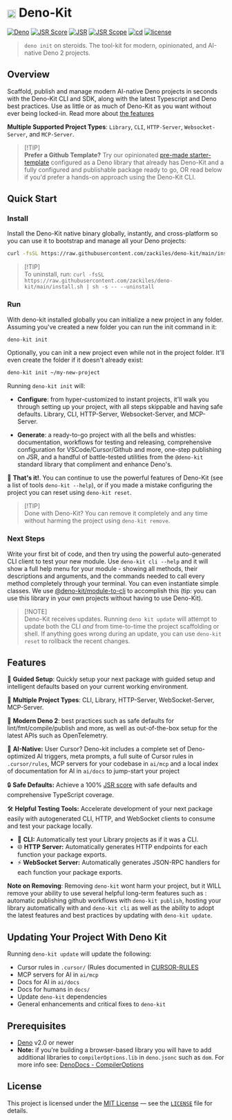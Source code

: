 # <img src="assets/deno-kit.ico" width="20" height="20" style="vertical-align: middle"> Deno-Kit

[![Deno](https://img.shields.io/badge/Deno-000?logo=deno&logoColor=fff)](https://jsr.io/@deno-kit/kit) [![JSR Score](https://jsr.io/badges/@deno-kit/kit/score)](https://jsr.io/@deno-kit/kit) [![JSR](https://jsr.io/badges/@deno-kit/kit)](https://jsr.io/@deno-kit/kit) [![JSR Scope](https://jsr.io/badges/@deno-kit)](https://jsr.io/@deno-kit) [![cd](https://github.com/zackiles/deno-kit/actions/workflows/publish-github.yml/badge.svg)](https://github.com/zackiles/deno-kit/actions/workflows/publish-github.yml) [![license](https://img.shields.io/badge/License-MIT-blue.svg)](https://github.com/zackiles/deno-kit/blob/main/LICENSE)

> `deno init` on steroids. The tool-kit for modern, opinionated, and AI-native Deno 2 projects.

## Overview

Scaffold, publish and manage modern AI-native Deno projects in seconds with the Deno-Kit CLI and SDK, along with the latest Typescript and Deno best practices. Use as little or as much of Deno-Kit as you want without ever being locked-in. Read more about [the features](#features)

**Multiple Supported Project Types**: `Library`, `CLI`, `HTTP-Server`, `Websocket-Server`, and `MCP-Server`.

> [!TIP]\
> **Prefer a Github Template?** Try our opinionated [pre-made starter-template](https://github.com/zackiles/deno-kit-starter-template) configured as a Deno library that already has Deno-Kit and a fully configured and publishable package ready to go, OR read below if you'd prefer a hands-on approach using the Deno-Kit CLI.

## **Quick Start**

### Install

Install the Deno-Kit native binary globally, instantly, and cross-platform so you can use it to bootstrap and manage all your Deno projects:

```sh
curl -fsSL https://raw.githubusercontent.com/zackiles/deno-kit/main/install.sh | sh
```

> [!TIP]\
> To uninstall, run: `curl -fsSL https://raw.githubusercontent.com/zackiles/deno-kit/main/install.sh | sh -s -- --uninstall`

### Run

With deno-kit installed globally you can initialize a new project in any folder. Assuming you've created a new folder you can run the init command in it:

```sh
deno-kit init
```

Optionally, you can init a new project even while not in the project folder. It'll even create the folder if it doesn't already exist:

```sh
deno-kit init ~/my-new-project
```

Running `deno-kit init` will:

- **Configure**: from hyper-customized to instant projects, it'll walk you through setting up your project, with all steps skippable and having safe defaults. Library, CLI, HTTP-Server, Websocket-Server, and MCP-Server.

- **Generate**: a ready-to-go project with all the bells and whistles: documentation, workflows for testing and releasing, comprehensive configuration for VSCode/Cursor/Github and more, one-step publishing on JSR, and a handful of battle-tested utilities from the `@deno-kit` standard library that compliment and enhance Deno's.

🚀 **That's it!**. You can continue to use the powerful features of Deno-Kit (see a list of tools `deno-kit --help`), or if you made a mistake configuring the project you can reset using `deno-kit reset`.

> [!TIP]\
> Done with Deno-Kit? You can remove it completely and any time without harming the project using `deno-kit remove`.

### **Next Steps**

Write your first bit of code, and then try using the powerful auto-generated CLI client to test your new module. Use `deno-kit cli --help` and it will show a full help menu for your module - showing all methods, their descriptions and arguments, and the commands needed to call every method completely through your terminal. You can even instantiate simple classes. We use [@deno-kit/module-to-cli](https://jsr.io/@deno-kit/module-to-cli) to accomplish this (tip: you can use this library in your own projects without having to use Deno-Kit).

> [!NOTE]\
> Deno-Kit receives updates. Running `deno kit update` will attempt to update both the CLI _and_ from time-to-time the project scaffolding or shell. If anything goes wrong during an update, you can use `deno-kit reset` to rollback the recent changes.

## **Features**

🧭 **Guided Setup**: Quickly setup your next package with guided setup and intelligent defaults based on your current working environment.

🧩 **Multiple Project Types**: CLI, Library, HTTP-Server, WebSocket-Server, MCP-Server.

🦖 **Modern Deno 2**: best practices such as safe defaults for lint/fmt/compile/publish and more, as well as out-of-the-box setup for the latest APIs such as OpenTelemetry.

🤖 **AI-Native:** User Cursor? Deno-kit includes a complete set of Deno-optimized AI triggers, meta prompts, a full suite of Cursor rules in `.cursor/rules`, MCP servers for your codebase in `ai/mcp` and a local index of documentation for AI in `ai/docs` to jump-start your project

🔒 **Safe Defaults:** Achieve a 100% [JSR score](https://jsr.io/docs/scoring) with safe defaults and comprehensive TypeScript coverage.

🛠 **Helpful Testing Tools:**
Accelerate development of your next package easily with autogenerated CLI, HTTP, and WebSocket clients to consume and test your package locally.

- 🔹 **CLI:** Automatically test your Library projects as if it was a CLI.
- 🌐 **HTTP Server:** Automatically generates HTTP endpoints for each function your package exports.
- ⚡ **WebSocket Server:** Automatically generates JSON-RPC handlers for each function your package exports.

**Note on Removing**: Removing `deno-kit` wont harm your project, but it WILL remove your ability to use several helpful long-term features such as : automatic publishing github workflows with `deno-kit publish`, hosting your library automatically with and `deno-kit cli` as well as the ability to adopt the latest features and best practices by updating with `deno-kit update`.

## **Updating Your Project With Deno Kit**

Running `deno-kit update` will update the following:

- Cursor rules in `.cursor/` (Rules documented in [CURSOR-RULES](CURSOR-RULES.md)
- MCP servers for AI in `ai/mcp`
- Docs for AI in `ai/docs`
- Docs for humans in `docs/`
- Update `deno-kit` dependencies
- General enhancements and critical fixes to `deno-kit`

## **Prerequisites**

- [Deno](https://deno.com/) v2.0 or newer
- **Note:** if you're building a browser-based library you will have to add additional libraries to `compilerOptions.lib` in `deno.jsonc` such as `dom`. For more info see: [DenoDocs - CompilerOptions](https://docs.deno.com/runtime/reference/ts_config_migration/)

## **License**

This project is licensed under the [MIT License](https://opensource.org/licenses/MIT) — see the [`LICENSE`](LICENSE) file for details.
